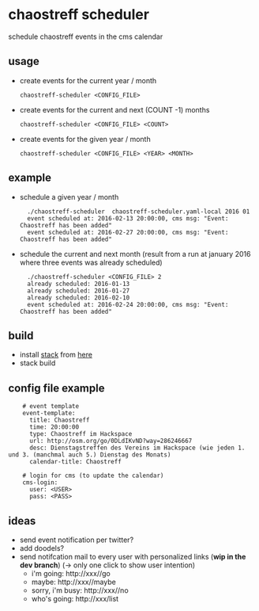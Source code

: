 # chaostreff scheduler

schedule chaostreff events in the cms calendar


## usage

  * create events for the current year / month

        chaostreff-scheduler <CONFIG_FILE>

  * create events for the current and next (COUNT -1) months

        chaostreff-scheduler <CONFIG_FILE> <COUNT>

  * create events for the given year / month

        chaostreff-scheduler <CONFIG_FILE> <YEAR> <MONTH>


## example

* schedule a given year / month

        ./chaostreff-scheduler  chaostreff-scheduler.yaml-local 2016 01
        event scheduled at: 2016-02-13 20:00:00, cms msg: "Event: Chaostreff has been added"
        event scheduled at: 2016-02-27 20:00:00, cms msg: "Event: Chaostreff has been added"


* schedule the current and next month
  (result from a run at january 2016 where three events was already scheduled)

        ./chaostreff-scheduler <CONFIG_FILE> 2
        already scheduled: 2016-01-13
        already scheduled: 2016-01-27
        already scheduled: 2016-02-10
        event scheduled at: 2016-02-24 20:00:00, cms msg: "Event: Chaostreff has been added"


## build

 * install [stack](https://www.stackage.org/) from [here](https://github.com/commercialhaskell/stack/blob/master/doc/install_and_upgrade.md)
 * stack build



## config file example

        # event template
        event-template:
          title: Chaostreff
          time: 20:00:00
          type: Chaostreff im Hackspace
          url: http://osm.org/go/0DLdIKvND?way=286246667
          desc: Dienstagstreffen des Vereins im Hackspace (wie jeden 1. und 3. (manchmal auch 5.) Dienstag des Monats)
          calendar-title: Chaostreff

        # login for cms (to update the calendar)
        cms-login:
          user: <USER>
          pass: <PASS>


## ideas

 * send event notification per twitter?
 * add doodels?
 * send notifcation mail to every user with personalized links (**wip in the dev branch**)
   (-> only one click to show user intention)
     - i'm going: http://xxx/<user-name>/go
     - maybe: http://xxx/<user-name>/maybe
     - sorry, i'm busy: http://xxx/<user-name>/no
     - who's going: http://xxx/list
